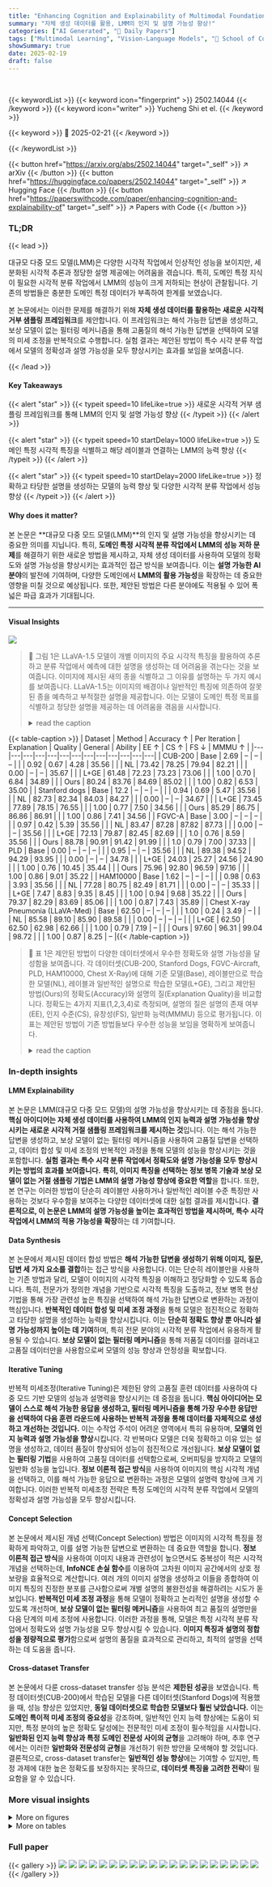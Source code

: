 ```yaml
---
title: "Enhancing Cognition and Explainability of Multimodal Foundation Models with Self-Synthesized Data"
summary: "자체 생성 데이터를 활용, LMM의 인지 및 설명 가능성 향상!"
categories: ["AI Generated", "🤗 Daily Papers"]
tags: ["Multimodal Learning", "Vision-Language Models", "🏢 School of Computing, University of Georgia",]
showSummary: true
date: 2025-02-19
draft: false
---
```


<br>

{{< keywordList >}}
{{< keyword icon="fingerprint" >}} 2502.14044 {{< /keyword >}}
{{< keyword icon="writer" >}} Yucheng Shi et el. {{< /keyword >}}
 
{{< keyword >}} 🤗 2025-02-21 {{< /keyword >}}
 
{{< /keywordList >}}

{{< button href="https://arxiv.org/abs/2502.14044" target="_self" >}}
↗ arXiv
{{< /button >}}
{{< button href="https://huggingface.co/papers/2502.14044" target="_self" >}}
↗ Hugging Face
{{< /button >}}
{{< button href="https://paperswithcode.com/paper/enhancing-cognition-and-explainability-of" target="_self" >}}
↗ Papers with Code
{{< /button >}}




### TL;DR


{{< lead >}}

대규모 다중 모드 모델(LMM)은 다양한 시각적 작업에서 인상적인 성능을 보이지만, 세분화된 시각적 추론과 정당한 설명 제공에는 어려움을 겪습니다. 특히, 도메인 특정 지식이 필요한 시각적 분류 작업에서 LMM의 성능이 크게 저하되는 현상이 관찰됩니다. 기존의 방법들은 충분한 도메인 특정 데이터가 부족하여 한계를 보였습니다.

본 논문에서는 이러한 문제를 해결하기 위해 **자체 생성 데이터를 활용하는 새로운 시각적 거부 샘플링 프레임워크**를 제안합니다. 이 프레임워크는 해석 가능한 답변을 생성하고, 보상 모델이 없는 필터링 메커니즘을 통해 고품질의 해석 가능한 답변을 선택하여 모델의 미세 조정을 반복적으로 수행합니다. 실험 결과는 제안된 방법이 특수 시각 분류 작업에서 모델의 정확성과 설명 가능성을 모두 향상시키는 효과를 보임을 보여줍니다.

{{< /lead >}}


#### Key Takeaways

{{< alert "star" >}}
{{< typeit speed=10 lifeLike=true >}} 새로운 시각적 거부 샘플링 프레임워크를 통해 LMM의 인지 및 설명 가능성 향상 {{< /typeit >}}
{{< /alert >}}

{{< alert "star" >}}
{{< typeit speed=10 startDelay=1000 lifeLike=true >}} 도메인 특정 시각적 특징을 식별하고 해당 레이블과 연결하는 LMM의 능력 향상 {{< /typeit >}}
{{< /alert >}}

{{< alert "star" >}}
{{< typeit speed=10 startDelay=2000 lifeLike=true >}} 정확하고 타당한 설명을 생성하는 모델의 능력 향상 및 다양한 시각적 분류 작업에서 성능 향상 {{< /typeit >}}
{{< /alert >}}

#### Why does it matter?
본 논문은 **대규모 다중 모드 모델(LMM)**의 인지 및 설명 가능성을 향상시키는 데 중요한 의미를 지닙니다. 특히, **도메인 특정 시각적 분류 작업에서 LMM의 성능 저하 문제**를 해결하기 위한 새로운 방법을 제시하고, 자체 생성 데이터를 사용하여 모델의 정확도와 설명 가능성을 향상시키는 효과적인 접근 방식을 보여줍니다. 이는 **설명 가능한 AI 분야**의 발전에 기여하며, 다양한 도메인에서 **LMM의 활용 가능성**을 확장하는 데 중요한 영향을 미칠 것으로 예상됩니다.  또한, 제안된 방법은 다른 분야에도 적용될 수 있어 폭넓은 파급 효과가 기대됩니다.

------
#### Visual Insights



![](https://arxiv.org/html/2502.14044/x1.png)

> 🔼 그림 1은 LLaVA-1.5 모델이 개별 이미지의 주요 시각적 특징을 활용하여 추론하고 분류 작업에서 예측에 대한 설명을 생성하는 데 어려움을 겪는다는 것을 보여줍니다.  이미지에 제시된 새의 종을 식별하고 그 이유를 설명하는 두 가지 예시를 보여줍니다.  LLaVA-1.5는 이미지의 배경이나 일반적인 특징에 의존하여 잘못된 종을 예측하고 부적절한 설명을 제공합니다. 이는 모델이 도메인 특정 목표를 식별하고 정당한 설명을 제공하는 데 어려움을 겪음을 시사합니다.
> <details>
> <summary>read the caption</summary>
> Figure 1: LLaVA-1.5 struggles to utilize key visual features in images for reasoning and explaining predictions in classification tasks.
> </details>





{{< table-caption >}}
| Dataset | Method | Accuracy ↑ | Per Iteration | Explanation | Quality | General | Ability | EE ↑ | CS ↑ | FS ↓ | MMMU ↑ |
|---|---|---|---|---|---|---|---|---|---|---|---|---|
| CUB-200 | Base | 2.69 | – | – | – |  |  | 0.92 | 0.67 | 4.28 | 35.56 |
|  | NL | 73.42 | 78.25 | 79.94 | 82.21 |  |  | 0.00 | – | – | 35.67 |
|  | L+GE | 61.48 | 72.23 | 73.23 | 73.06 |  |  | 1.00 | 0.70 | 6.84 | 34.89 |
|  | Ours | 80.24 | 83.76 | 84.69 | 85.02 |  |  | 1.00 | 0.82 | 6.53 | 35.00 |
| Stanford dogs | Base | 12.2 | – | – | – |  |  | 0.94 | 0.69 | 5.47 | 35.56 |
|  | NL | 82.73 | 82.34 | 84.03 | 84.27 |  |  | 0.00 | – | – | 34.67 |
|  | L+GE | 73.45 | 77.89 | 78.15 | 76.55 |  |  | 1.00 | 0.77 | 7.50 | 34.56 |
|  | Ours | 85.29 | 86.75 | 86.86 | 86.91 |  |  | 1.00 | 0.86 | 7.41 | 34.56 |
| FGVC-A | Base | 3.00 | – | – | – |  |  | 0.97 | 0.42 | 5.39 | 35.56 |
|  | NL | 83.47 | 87.28 | 87.82 | 87.73 |  |  | 0.00 | – | – | 35.56 |
|  | L+GE | 72.13 | 79.87 | 82.45 | 82.69 |  |  | 1.0 | 0.76 | 8.59 | 35.56 |
|  | Ours | 88.78 | 90.91 | 91.42 | 91.99 |  |  | 1.0 | 0.79 | 7.00 | 37.33 |
| PLD | Base | 0.00 | – | – | – |  |  | 0.95 | – | – | 35.56 |
|  | NL | 89.38 | 94.52 | 94.29 | 93.95 |  |  | 0.00 | – | – | 34.78 |
|  | L+GE | 24.03 | 25.27 | 24.56 | 24.90 |  |  | 1.00 | 0.76 | 10.45 | 35.44 |
|  | Ours | 75.96 | 92.80 | 96.59 | 97.16 |  |  | 1.00 | 0.86 | 9.01 | 35.22 |
| HAM10000 | Base | 1.62 | – | – | – |  |  | 0.98 | 0.63 | 3.93 | 35.56 |
|  | NL | 77.28 | 80.75 | 82.49 | 81.71 |  |  | 0.00 | – | – | 35.33 |
|  | L+GE | 7.47 | 8.83 | 9.35 | 8.45 |  |  | 1.00 | 0.94 | 9.68 | 35.22 |
|  | Ours | 79.37 | 82.29 | 83.69 | 85.06 |  |  | 1.00 | 0.87 | 7.43 | 35.89 |
| Chest X-ray Pneumonia (LLaVA-Med) | Base | 62.50 | – | – | – |  |  | 1.00 | 0.24 | 3.49 | – |
|  | NL | 85.58 | 89.10 | 85.90 | 89.58 |  |  | 0.00 | – | – | – |
|  | L+GE | 62.50 | 62.50 | 62.98 | 62.66 |  |  | 1.00 | 0.79 | 7.19 | – |
|  | Ours | 97.60 | 96.31 | 99.04 | 98.72 |  |  | 1.00 | 0.87 | 8.25 | – |{{< /table-caption >}}

> 🔼 표 1은 제안된 방법이 다양한 데이터셋에서 우수한 정확도와 설명 가능성을 달성함을 보여줍니다.  각 데이터셋(CUB-200, Stanford Dogs, FGVC-Aircraft, PLD, HAM10000, Chest X-Ray)에 대해 기준 모델(Base), 레이블만으로 학습한 모델(NL), 레이블과 일반적인 설명으로 학습한 모델(L+GE), 그리고 제안된 방법(Ours)의 정확도(Accuracy)와 설명의 질(Explanation Quality)을 비교합니다. 정확도는 4가지 지표(1,2,3,4)로 측정되며, 설명의 질은 설명의 존재 여부(EE), 인지 수준(CS), 유창성(FS), 일반화 능력(MMMU) 등으로 평가됩니다.  이 표는 제안된 방법이 기존 방법들보다 우수한 성능을 보임을 명확하게 보여줍니다.
> <details>
> <summary>read the caption</summary>
> Table 1: Our method achieves superior accuracy and explanation quality across diverse datasets.
> </details>





### In-depth insights


#### LMM Explainability
본 논문은 LMM(대규모 다중 모드 모델)의 설명 가능성을 향상시키는 데 중점을 둡니다. **핵심 아이디어는 자체 생성 데이터를 사용하여 LMM의 인지 능력과 설명 가능성을 향상시키는 새로운 시각적 거절 샘플링 프레임워크를 제시하는 것**입니다. 이는 해석 가능한 답변을 생성하고, 보상 모델이 없는 필터링 메커니즘을 사용하여 고품질 답변을 선택하고, 데이터 합성 및 미세 조정의 반복적인 과정을 통해 모델의 성능을 향상시키는 것을 포함합니다. **실험 결과는 특수 시각 분류 작업에서 정확도와 설명 가능성을 모두 향상시키는 방법의 효과를 보여줍니다.**  **특히, 이미지 특징을 선택하는 정보 병목 기술과 보상 모델이 없는 거절 샘플링 기법은 LMM의 설명 가능성 향상에 중요한 역할**을 합니다.  또한, 본 연구는 이러한 방법이 단순히 레이블만 사용하거나 일반적인 레이블 수준 특징만 사용하는 것보다 우수함을 보여주는 다양한 데이터셋에 대한 실험 결과를 제시합니다.  **결론적으로, 이 논문은 LMM의 설명 가능성을 높이는 효과적인 방법을 제시하며, 특수 시각 작업에서 LMM의 적용 가능성을 확장**하는 데 기여합니다. 

#### Data Synthesis
본 논문에서 제시된 데이터 합성 방법은 **해석 가능한 답변을 생성하기 위해 이미지, 질문, 답변 세 가지 요소를 결합**하는 접근 방식을 사용합니다. 이는 단순히 레이블만을 사용하는 기존 방법과 달리, 모델이 이미지의 시각적 특징을 이해하고 정당화할 수 있도록 돕습니다. 특히, 전문가가 정의한 개념을 기반으로 시각적 특징을 도출하고, 정보 병목 현상 기법을 통해 가장 관련성 높은 특징을 선택하여 해석 가능한 답변으로 변환하는 과정이 핵심입니다.  **반복적인 데이터 합성 및 미세 조정 과정**을 통해 모델은 점진적으로 정확하고 타당한 설명을 생성하는 능력을 향상시킵니다. 이는 **단순히 정확도 향상 뿐 아니라 설명 가능성까지 높이는 데 기여**하며, 특히 전문 분야의 시각적 분류 작업에서 유용하게 활용될 수 있습니다.  **보상 모델이 없는 필터링 메커니즘**을 통해 저품질 데이터를 걸러내고 고품질 데이터만을 사용함으로써 모델의 성능 향상과 안정성을 확보합니다.

#### Iterative Tuning
반복적 미세조정(Iterative Tuning)은 제한된 양의 고품질 훈련 데이터를 사용하여 다중 모드 기반 모델의 성능과 설명력을 향상시키는 데 중점을 둡니다. **핵심 아이디어는 모델이 스스로 해석 가능한 응답을 생성하고, 필터링 메커니즘을 통해 가장 우수한 응답만을 선택하여 다음 훈련 라운드에 사용하는 반복적 과정을 통해 데이터를 자체적으로 생성하고 개선하는 것입니다.** 이는 수작업 주석이 어려운 영역에서 특히 유용하며, **모델의 인지 능력과 설명 가능성을 향상**시킵니다.  각 반복마다 모델은 더욱 정확하고 이유 있는 설명을 생성하고, 데이터 품질이 향상되어 성능이 점진적으로 개선됩니다.  **보상 모델이 없는 필터링 기법**을 사용하여 고품질 데이터를 선택함으로써, 오버피팅을 방지하고 모델의 일반화 성능을 높입니다.  **정보 이론적 접근 방식**을 사용하여 이미지의 핵심 시각적 개념을 선택하고, 이를 해석 가능한 응답으로 변환하는 과정은 모델의 설명력 향상에 크게 기여합니다.  이러한 반복적 미세조정 전략은 특정 도메인의 시각적 분류 작업에서 모델의 정확성과 설명 가능성을 모두 향상시킵니다.

#### Concept Selection
본 논문에서 제시된 개념 선택(Concept Selection) 방법은 이미지의 시각적 특징을 정확하게 파악하고, 이를 설명 가능한 답변으로 변환하는 데 중요한 역할을 합니다. **정보 이론적 접근 방식**을 사용하여 이미지 내용과 관련성이 높으면서도 중복성이 적은 시각적 개념을 선택하는데, **InfoNCE 손실 함수**를 이용하여 고차원 이미지 공간에서의 상호 정보량을 효율적으로 계산합니다.  여러 개의 이미지 설명을 생성하고 이들을 종합하여 이미지 특징의 진정한 분포를 근사함으로써 개별 설명의 불완전성을 해결하려는 시도가 돋보입니다.  **반복적인 미세 조정 과정**을 통해 모델이 정확하고 논리적인 설명을 생성할 수 있도록 개선하며, **보상 모델이 없는 필터링 메커니즘**을 사용하여 최고 품질의 설명만을 다음 단계의 미세 조정에 사용합니다. 이러한 과정을 통해, 모델은 특정 시각적 분류 작업에서 정확도와 설명 가능성을 모두 향상시킬 수 있습니다.  **이미지 특징과 설명의 정합성을 정량적으로 평가**함으로써 설명의 품질을 효과적으로 관리하고, 최적의 설명을 선택하는 데 도움을 줍니다.

#### Cross-dataset Transfer
본 논문에서 다룬 cross-dataset transfer 성능 분석은 **제한된 성공**을 보였습니다. 특정 데이터셋(CUB-200)에서 학습된 모델을 다른 데이터셋(Stanford Dogs)에 적용했을 때, 성능 향상은 있었지만, **동일 데이터셋으로 학습한 모델보다 훨씬 낮았습니다.** 이는 **도메인 특이적 미세 조정의 중요성**을 강조하며, 일반적인 인지 능력 향상에는 도움이 되지만, 특정 분야의 높은 정확도 달성에는 전문적인 미세 조정이 필수적임을 시사합니다.  **일반화된 인지 능력 향상과 특정 도메인 전문성 사이의 균형**을 고려해야 하며, 추후 연구에서는 이러한 **일반화와 전문성의 균형**을 개선하기 위한 방안을 모색해야 할 것입니다.  결론적으로, cross-dataset transfer는 **일반적인 성능 향상**에는 기여할 수 있지만, 특정 과제에 대한 높은 정확도를 보장하지는 못하므로, **데이터셋 특징을 고려한 전략**이 필요함을 알 수 있습니다.


### More visual insights

<details>
<summary>More on figures
</summary>


![](https://arxiv.org/html/2502.14044/x2.png)

> 🔼 그림 2는 질문 Q에 대한 합성 답변의 예시를 보여줍니다. 첫 번째와 두 번째 유형의 데이터로 학습할 경우, 모델이 이미지의 세부적인 특징을 제대로 이해하지 못하고, 단순한 상관관계에만 의존하여 잘못된 예측을 하거나 지나치게 일반적인 설명을 생성하는 지름길 학습 또는 과잉 일반화 문제가 발생할 수 있음을 보여줍니다.  즉, 이미지 특징에 대한 진정한 이해 없이 단순히 레이블 또는 일반적인 특징에만 기반하여 답변을 생성하는 문제점을 시각적으로 보여주는 예시입니다.
> <details>
> <summary>read the caption</summary>
> Figure 2: Examples of synthesized answers for query Q. Training with the first two types leads to shortcut learning or overgeneralization.
> </details>



![](https://arxiv.org/html/2502.14044/x3.png)

> 🔼 이 그림은 논문의 3장 Methodology 섹션에 있는 그림 3입니다. 이 그림은 데이터 합성과 모델 미세 조정의 반복적인 접근 방식을 보여주는 프레임워크를 설명합니다. 그림에서는 먼저 기본적인 다중 모달 모델(LLaVA)을 사용하여 초기 데이터를 합성하고, 이를 사용하여 모델을 미세 조정합니다. 미세 조정 후에는 보상 모델이 없는 필터링 메커니즘을 적용하여 고품질의 해석 가능한 답변을 선택하고 다음 미세 조정 라운드에 사용합니다. 이러한 데이터 합성과 미세 조정의 반복적인 프로세스를 통해 모델의 정확성과 설명 가능성을 향상시킵니다.  단계별로 살펴보면, 먼저 이미지와 레이블을 사용하여 이미지 수준의 시각적 개념을 선택하고, 이를 바탕으로 해석 가능한 답변을 생성합니다. 그런 다음, 보상 모델이 없는 필터링 메커니즘을 사용하여 고품질의 답변을 선택하고 다음 미세 조정 라운드에 사용합니다. 이 과정을 반복하여 모델의 정확성과 설명 가능성을 향상시키는 것이 핵심입니다.
> <details>
> <summary>read the caption</summary>
> Figure 3: Our framework: An iterative approach of data synthesis and model fine-tuning.
> </details>



![](https://arxiv.org/html/2502.14044/x4.png)

> 🔼 그림 4는 본 논문에서 제안하는 방법을 사용하여 생성된 답변들이 세부적인 시각적 설명을 포함하고 있음을 보여줍니다. 각각의 이미지에 대해 모델이 생성한 답변은 해당 이미지의 특징적인 시각적 요소들을 자세하게 설명하며, 이를 통해 모델의 추론 과정을 명확하게 이해할 수 있도록 돕습니다.  다양한 종류의 이미지들(새, 개, 비행기 등)에 대한 답변들이 포함되어 있으며, 각각의 답변은 해당 객체의 특징적인 시각적 요소를 언급하여 답변의 정확성과 신뢰성을 높입니다.
> <details>
> <summary>read the caption</summary>
> Figure 4: Our generated answers contain detailed visual explanations.
> </details>



![](https://arxiv.org/html/2502.14044/x5.png)

> 🔼 그림 5는 제안된 방법이 GPT-40을 사용하는 방법에 비해 개념 선택 정확도가 우수함을 보여줍니다.  이 그래프는 이미지당 설명 개수가 증가함에 따라 제안된 방법의 정밀도가 어떻게 향상되는지를 보여줍니다.  GPT-40을 사용하는 기준 방법과 비교하여 제안된 방법의 성능 우수성을 시각적으로 명확하게 제시합니다.  다양한 설명 개수에 따른 정밀도의 변화를 통해 제안된 방법의 효율성과 안정성을 평가할 수 있습니다.
> <details>
> <summary>read the caption</summary>
> Figure 5: Our method demonstrates superior precision in concept selection compared to applying GPT-4o.
> </details>



![](https://arxiv.org/html/2502.14044/x6.png)

> 🔼 그림 6은 같은 레이블을 가진 객체들에 대해 서로 다른 이미지 수준의 시각적 개념들을 보여줍니다.  즉, 같은 종류의 동물이나 식물이라도 이미지마다 다양한 시각적 특징들이 나타날 수 있음을 보여주는 예시입니다. 예를 들어, 같은 품종의 강아지 사진이라도 이미지에 따라 강조되는 시각적 특징 (털 색깔, 귀 모양, 얼굴 표정 등)이 다를 수 있습니다. 이는 모델이 이미지의 다양한 측면을 포착하고, 단순한 레이블 분류를 넘어 이미지의 세부적인 시각적 특징을 이해해야 함을 시사합니다. 따라서 이 그림은 본 논문에서 제시하는 방법론의 중요성을 강조하는 역할을 합니다. 즉, 모델이 이미지의 다양한 시각적 특징들을 잘 이해해야 정확하고 설명 가능한 예측을 할 수 있음을 보여줍니다.
> <details>
> <summary>read the caption</summary>
> Figure 6: Different image-level visual concepts for objects with the same label.
> </details>



![](https://arxiv.org/html/2502.14044/x7.png)

> 🔼 그림 7은 서로 다른 데이터셋에 대한 히트맵 시각화를 보여줍니다. 각 그룹은 원본 이미지, NL 모델의 히트맵, 그리고 제안된 방법의 히트맵 세 가지 이미지로 구성됩니다. 이는 각 모델이 이미지의 어떤 부분에 주목하여 예측을 내리는지 시각적으로 비교 분석하기 위함입니다. 히트맵은 밝은 색상으로 나타낼수록 해당 영역이 예측에 더 큰 영향을 미쳤음을 나타냅니다.
> <details>
> <summary>read the caption</summary>
> Figure 7:  Visualization of heatmaps for different datasets. From left to right in each triplet: Original Image, Heatmap of NL model, Heatmap of Ours.
> </details>



</details>




<details>
<summary>More on tables
</summary>


{{< table-caption >}}
| Accuracy ↑ |
|---|---| 
| Per Iteration |{{< /table-caption >}}
> 🔼 표 2는 제안된 방법으로 미세 조정된 대규모 다중 모드 모델(LMM)이 사용자의 신뢰도를 높이는 검증 가능한 세부 정보를 제공함을 보여줍니다.  표에는 사용자 질문과 모델의 응답이 포함되어 있으며, 모델이 이미지의 시각적 특징을 사용하여 정확하고 설명 가능한 답변을 생성하는 능력을 보여줍니다. 각 예시는 모델이 어떻게 이미지의 세부 사항을 파악하고 이를 사용하여 답변을 뒷받침하는지 보여주는 구체적인 시각적 설명과 함께 제공됩니다.
> <details>
> <summary>read the caption</summary>
> Table 2: LMMs fine-tuned with our method provide verifiable details, enhancing user trust.
> </details>

{{< table-caption >}}
| Explanation | Quality |
|---|---|{{< /table-caption >}}
> 🔼 이 표는 CUB-200 데이터셋에서 새 이미지 분석을 위한 세 가지 프롬프트를 보여줍니다. 각 프롬프트는 이미지에서 새의 외형을 설명하는 데 중점을 두고 있으며, 배경이나 다른 요소는 언급하지 않습니다. 세 가지 프롬프트는 모두 유사하지만, 표현 방식에 미묘한 차이가 있어 모델이 다양한 관점에서 이미지를 분석하도록 유도합니다.
> <details>
> <summary>read the caption</summary>
> Table 3: Prompts for bird image analysis in CUB-200 dataset
> </details>

{{< table-caption >}}
| General | Ability |
|---|---|{{< /table-caption >}}
> 🔼 이 표는 논문의 3.2절 'Step 1: IMAGE-LEVEL VISUAL CONCEPT SELECTION'에서 사용된, 다양한 데이터셋에 대한 응답 재작성 프롬프트를 보여줍니다.  각 데이터셋 (CUB-200, Stanford Dogs, HAM10000, PLD, Chest X-ray)에 대해, 이미지의 시각적 특징을 설명하는 프롬프트와 질문을 생성하는 프롬프트를 제공하여, 모델이 이미지의 내용을 이해하고 설명하는 응답을 생성하도록 유도합니다.  이를 통해 생성된 응답의 질과 해석성을 높이는 것을 목표로 합니다.
> <details>
> <summary>read the caption</summary>
> Table 4: Answer rewrite prompts for different datasets.
> </details>

{{< table-caption >}}
| Image | Conversation |
|---|---| 
| https://arxiv.org/html/2502.14044/x8.jpg | User: What is the name of this leaf disease? Can you give me your reason?<br>LMM: The name of this leaf disease is **Bell Pepper Leaf with Bacterial Spot Disease**. The reason for this name is that the leaf has _brown or black necrotic spots_, which are characteristic of bacterial infections. These spots can coalesce, forming _larger necrotic areas_, and the leaf may exhibit _chlorosis or yellowing_ of surrounding leaf tissue. The spots are often located on _the underside of the leaf_, and the leaf may become _crinkled or deformed_ near affected areas. |
| https://arxiv.org/html/2502.14044/extracted/6217851/Figures/case_2.jpg | User: OK then, what chemical should I use to treat this disease?<br>LMM: It is recommended to use a **copper-based fungicide** to treat this disease.<br>User: Identify this bird. What features led to your conclusion?<br>LMM: The bird is a **male Northern Cardinal** with a _bright red plumage_ on its head, throat, and chest. The presence of _a crest on its head_ and a _black ”mask” around its eyes_ further supports the identification of this bird.<br>User: Where can I find this bird?<br>LMM: You can find this bird in **the United States**, specifically in the **eastern and central parts** of the country. The Northern Cardinal is a common resident bird in areas with dense woodlands, shrubs, and gardens.|{{< /table-caption >}}
> 🔼 표 5는 일반적인 이미지 데이터셋에 대해 이미지 특징을 기반으로 질문에 답하는 프롬프트를 보여줍니다.  이 표는 모델이 이미지의 시각적 특징을 사용하여 질문에 답할 수 있도록  구체적인 지시 사항을 제공하는 다양한 프롬프트를 제시합니다.  각 프롬프트는 이미지 특징을 묘사하고, 해당 이미지 특징에 근거한 응답을 생성하도록 모델을 안내합니다. 이를 통해, 모델은 단순히 레이블을 출력하는 대신, 이미지 내용을 이해하고 설명하는 능력을 평가할 수 있습니다.
> <details>
> <summary>read the caption</summary>
> Table 5: Prompt for answering questions based on image characteristics for general image datasets.
> </details>

{{< table-caption >}}
| Dataset Name | Test / Training Cases | Label Categories | Running Time Per Iter |
|---|---|---|---| 
| CUB-200-2011 | 5,794 / 5,994 | 200 | 143 minutes |
| FGVC-Aircraft | 3,333 / 6,667 | 100 | 171 minutes |
| Stanford Dogs | 8,580 / 12,000 | 120 | 310 minutes |
| Chest X-ray images | 624 / 5,216 | 2 | 113 minutes |
| HAM1000 | 5,008 / 5,007 | 7 | 107 minutes |
| PLD | 47,523 / 5,279 | 37 | 109 minutes |{{< /table-caption >}}
> 🔼 표 6은 모델이 생성한 답변의 설명 존재 여부(EE)와 인지 점수(CS)를 평가하기 위한 프롬프트들을 보여줍니다. EE 프롬프트는 답변에 유효한 설명이 포함되어 있는지 여부를 평가하고, CS 프롬프트는 제공된 개념들과 설명의 일관성 및 논리적 정합성을 평가합니다.  두 프롬프트 모두 정확하고 신뢰할 수 있는 평가를 위해 설계되었으며, 모델의 설명 능력을 객관적으로 평가하는 데 사용됩니다.
> <details>
> <summary>read the caption</summary>
> Table 6: Prompts for Explanation Existence (EE) and Cognition Score (CS).
> </details>

{{< table-caption >}}
| Image | User | LMM |
|---|---|---|
| [https://arxiv.org/html/2502.14044/image2.png](https://arxiv.org/html/2502.14044/image2.png) | Based on the visual content, what is the specific name of this bird? Provide an explanation. | The specific name of this bird is the Yellow breasted Chat. This bird is known for its bright yellow throat and chest, olive-green back, wings, and tail, and short, rounded wings. It is a small bird that is commonly found in the Americas, particularly in the United States and Canada. |
| [https://arxiv.org/html/2502.14044/image3.png](https://arxiv.org/html/2502.14044/image3.png) | Based on the visual content, what is the specific name of this bird? Provide an explanation. | The specific name of this bird is the Blue Grosbeak. The Blue Grosbeak is a small, colorful bird with a deep blue overall plumage in males and a brown overall coloration with subtle blue tinges and faint streaking in females. The bird has a slightly glossy sheen to its blue feathers and is known for its melodious songs. |
| [https://arxiv.org/html/2502.14044/image4.png](https://arxiv.org/html/2502.14044/image4.png) | Based on the visual content, what is the specific name of this bird? Provide an explanation. | The specific name of this bird is the Orchard Oriole. The bird has a black head, back, throat, and upper chest, with a rich chestnut-brown underparts. It has a black tail and a black throat patch developing. The bird’s wings are black with white wing bars, and it has a black bill. The Orchard Oriole is a small bird with a distinctive appearance, and it is known for its melodious songs. |
| [https://arxiv.org/html/2502.14044/image5.png](https://arxiv.org/html/2502.14044/image5.png) | Based on the visual content, what is the specific name of this bird? Provide an explanation. | The specific name of this bird is the Black throated Sparrow. This bird is known for its distinctive black throat patch and white stripe below its eyes. It is a small bird with a brown and white coloration, and it is often seen perched on branches or low vegetation.  |
| [https://arxiv.org/html/2502.14044/image6.png](https://arxiv.org/html/2502.14044/image6.png) | Based on the visual content, what is the specific name of this bird? Provide an explanation. | The specific name of this bird is the Henslow Sparrow. This bird is known for its olive-colored head, short, pointed bill, and pale eye-ring. It is a small bird with a brown and white coloration, and it is often seen flitting low in dense grassy habitats. |{{< /table-caption >}}
> 🔼 표 7은 개념 추출을 위한 프롬프트들을 보여줍니다.  더 자세히 설명하자면, 각 클래스 레이블에 일반적으로 연관된 시각적 특징들을 추출하기 위해 GPT-40에게 제시된 프롬프트들의 예시입니다.  이를 통해, 이미지에서 특정 클래스에 해당하는 중요한 시각적 특징들을 효과적으로 식별하는 데 도움이 됩니다.  예시로는 색상 패턴, 모양, 독특한 표식 등을 언급하는 프롬프트가 포함되어 있습니다.
> <details>
> <summary>read the caption</summary>
> Table 7: Prompts for Concept Extraction.
> </details>

{{< table-caption >}}
| ![dog1](https://arxiv.org/html/2502.14044/dog1.png) | Concepts: | "Powerful, thick neck" |
|---|---|---|
|  |  | "Broad and strong back" |
|  |  | "Large and muscular build" |
|  |  | "Well-sprung ribs" |
| ![dog2](https://arxiv.org/html/2502.14044/dog2.png) | Concepts: | "Pure white or cream-colored fur" |
|---|---|---|
|  |  | "Well-feathered tail that blends with the body fur" |
|  |  | "Strong, straight legs" |
|  |  | "Broad head with a slightly rounded skull" |
| ![dog3](https://arxiv.org/html/2502.14044/dog3.png) | Concepts: | "Straight, arched tail that rests on the back" |
|---|---|---|
|  |  | "Broad, flat skull" |
|  |  | "Thick double coat, either rough or smooth" |
| ![dog4](https://arxiv.org/html/2502.14044/dog4.png) | Concepts: | "Deep-set, almond-shaped eyes" |
|---|---|---|
|  |  | "Erect, triangular ears" |
|  |  | "Thick ruff of fur around the neck" |
|  |  | "Thick double coat, either rough or smooth" |
| ![dog5](https://arxiv.org/html/2502.14044/dog5.png) | Concepts: | "Ears: Large, bat-like ears that stand erect and move attentively." |
|---|---|---|
|  |  | "Distinctive facial features: Elongated muzzle with a moderate stop and expressive eyes." |
|  |  | "Whiskers: Short or absent due to the lack of hair follicles around the muzzle area." |{{< /table-caption >}}
> 🔼 표 8은 논문에서 사용된 데이터셋들의 요약 정보를 보여줍니다.  각 데이터셋의 이름, 테스트/훈련 데이터 수, 레이블 카테고리 수, 그리고 각 반복당 실행 시간이 포함되어 있습니다.  CUB-200, FGVC-Aircraft, Stanford Dogs, Chest X-Ray, HAM1000, 그리고 PLD 데이터셋이 포함되어 있으며, 각 데이터셋의 크기와 레이블의 수가 다름을 보여줍니다. 이 정보는 데이터셋의 규모와 특징을 이해하는 데 도움이 되며, 실험 결과를 해석하는 데 중요한 맥락을 제공합니다.
> <details>
> <summary>read the caption</summary>
> Table 8: Summary of Selected Datasets
> </details>

{{< table-caption >}}
| Model | MMStar | SEED-Bench-2 Plus | MMBench | MME (Cognition) | Overall Improvement |
|---|---|---|---|---|---| 
| LLaVA-1.5 (Base) | 34.46 | 41.81 | 63.05 | 334.28 | – |
| Trained on CUB-200 | 33.40 | 41.78 | 63.14 | 355.00 | 3.2%↑ |
| Trained on Stanford Dogs | 34.93 | 40.97 | 63.06 | 365.71 | 8.3%↑ |
| Trained on FGVC-Aircraft | 35.14 | 40.14 | 63.23 | 348.57 | 2.1%↑ |
| Trained on PLD | 35.30 | 40.89 | 63.14 | 337.14 | 1.1%↑ |
| Trained on HAM10000 | 34.46 | 41.11 | 64.08 | 378.21 | 12.9%↑ |{{< /table-caption >}}
> 🔼 표 9는 모델이 생성한 답변의 예시들을 보여줍니다. 각 예시는 사용자의 질문과 모델이 생성한 답변(이미지에 대한 설명 포함)으로 구성됩니다. 이를 통해 모델이 생성한 답변의 품질과 설명의 적절성을 직관적으로 확인할 수 있습니다.  각 예시는 다양한 종류의 이미지(새, 비행기 등)를 포함하며, 모델이 이미지의 시각적 특징을 얼마나 잘 파악하고 설명하는지 보여주는 대표적인 사례들입니다.
> <details>
> <summary>read the caption</summary>
> Table 9: Generated Answer Examples.
> </details>

{{< table-caption >}}
| Dataset | Method | Accuracy (Iter 1) | Accuracy (Iter 2) | Accuracy (Iter 3) | Accuracy (Iter 4) | CS Score |
|---|---|---|---|---|---|---|
| CUB-200 | w/o Filtering | 68.90 | 70.11 | 70.85 | 70.45 | 0.71 |
|  | Ours | 80.24 | 83.76 | 84.69 | 85.02 | 0.82 |
| FGVC-Aircraft | w/o Filtering | 76.36 | 76.60 | 77.11 | 76.78 | 0.72 |
|  | Ours | 88.78 | 90.91 | 91.42 | 91.99 | 0.79 |
| Stanford Dogs | w/o Filtering | 76.60 | 78.53 | 78.61 | 78.26 | 0.74 |
|  | Ours | 85.29 | 86.75 | 86.86 | 86.91 | 0.86 |
| PLD | w/o Filtering | 61.19 | 63.74 | 62.32 | 62.59 | 0.66 |
|  | Ours | 75.96 | 92.80 | 96.59 | 97.16 | 0.86 |
| HAM10000 | w/o Filtering | 71.79 | 72.10 | 72.34 | 72.29 | 0.75 |
|  | Ours | 79.37 | 82.29 | 83.69 | 85.06 | 0.87 |{{< /table-caption >}}
> 🔼 표 10은 다양한 이미지 데이터셋에서 사용된 개념 선택의 예시를 보여줍니다. 각 이미지에 대해 전문가가 정의한 시각적 개념들의 하위 집합이 선택되어, 이미지와 레이블 사이의 연결을 설명하는 데 사용됩니다.  이 표는 본 논문의 개념 선택 방법의 품질과 유용성을 보여주는 데 도움이 됩니다. 각 이미지에 대한 선택된 개념들은 해당 이미지의 주요 시각적 특징을 잘 반영하고 있습니다.
> <details>
> <summary>read the caption</summary>
> Table 10: Selected Concepts Examples.
> </details>

{{< table-caption >}}
| Text Encoder | Concept Selection Accuracy (%) |
|---|---| 
| E5 | 72.9 |
| BERT-Large | 71.4 |
| BERT-Base | 69.7 |{{< /table-caption >}}
> 🔼 표 11은 다양한 벤치마크에서 평가된 일반적인 능력을 보여줍니다. 결과는 미세 조정된 모델이 기본 LLaVA-1.5 모델에 비해 전반적인 성능 향상을 달성했을 뿐만 아니라 일반적인 능력도 유지했음을 보여줍니다.  각 벤치마크의 점수를 비교하여 미세 조정이 모델 성능에 미치는 영향을 자세히 살펴볼 수 있습니다.
> <details>
> <summary>read the caption</summary>
> Table 11: General ability evaluation across additional benchmarks. The results demonstrate that our fine-tuned models not only retain their general abilities but also achieve overall improvements compared to the base LLaVA-1.5 model.
> </details>

{{< table-caption >}}
| Training Dataset | Evaluation Dataset | Accuracy (%) |
|---|---|---|
| None | Stanford Dogs | 12.20 |
| CUB-200 | Stanford Dogs | 16.60 |
| Stanford Dogs | Stanford Dogs | 86.91 |{{< /table-caption >}}
> 🔼 표 12는 필터링 없이 기준 모델을 사용했을 때와 제안된 방법을 사용했을 때의 정확도와 인식 점수(CS)를 반복별로 비교한 것입니다.  각 반복에서 필터링 없이 얻은 결과와 제안된 방법을 사용하여 얻은 결과를 비교하여 필터링 전략의 효과를 보여줍니다.
> <details>
> <summary>read the caption</summary>
> Table 12: Comparison of accuracy and cognition scores (CS) for the baseline without filtering and our proposed method across iterations.
> </details>

{{< table-caption >}}
| Dataset | CS Value (Iter 1) | CS Value (Iter 2) | CS Value (Iter 3) | CS Value (Iter 4) | CS Improvement |
|---|---|---|---|---|---| 
| CUB-200 | 0.77 | 0.76 | 0.78 | 0.82 | 6.5%↑ |
| Stanford Dogs | 0.82 | 0.84 | 0.83 | 0.86 | 4.9%↑ |
| FGVC-Aircraft | 0.78 | 0.78 | 0.78 | 0.79 | 1.3%↑ |
| PLD | 0.84 | 0.85 | 0.85 | 0.86 | 2.4%↑ |
| HAM10000 | 0.77 | 0.84 | 0.83 | 0.87 | 13.0%↑ |
| Chest X-ray | 0.67 | 0.80 | 0.81 | 0.87 | 29.9%↑ |{{< /table-caption >}}
> 🔼 본 표는 다양한 Text Encoder를 사용하여 개념 선택 정확도를 비교 분석한 결과를 보여줍니다.  세 가지 Text Encoder (E5, BERT-Large, BERT-Base)를 사용하여 이미지의 핵심 시각적 특징을 나타내는 개념을 얼마나 정확하게 선택하는지 평가했습니다.  결과적으로 E5 모델이 가장 높은 정확도를 보였으며, 이는 더욱 강력한 Text Encoder를 사용하면 개념 선택의 질이 향상되고 최종 결과물의 정확성이 높아짐을 시사합니다.
> <details>
> <summary>read the caption</summary>
> Table 13: Concept selection accuracy using different text encoders.
> </details>

</details>




### Full paper

{{< gallery >}}
<img src="paper_images/1.png" class="grid-w50 md:grid-w33 xl:grid-w25" />
<img src="paper_images/2.png" class="grid-w50 md:grid-w33 xl:grid-w25" />
<img src="paper_images/3.png" class="grid-w50 md:grid-w33 xl:grid-w25" />
<img src="paper_images/4.png" class="grid-w50 md:grid-w33 xl:grid-w25" />
<img src="paper_images/5.png" class="grid-w50 md:grid-w33 xl:grid-w25" />
<img src="paper_images/6.png" class="grid-w50 md:grid-w33 xl:grid-w25" />
<img src="paper_images/7.png" class="grid-w50 md:grid-w33 xl:grid-w25" />
<img src="paper_images/8.png" class="grid-w50 md:grid-w33 xl:grid-w25" />
<img src="paper_images/9.png" class="grid-w50 md:grid-w33 xl:grid-w25" />
<img src="paper_images/10.png" class="grid-w50 md:grid-w33 xl:grid-w25" />
<img src="paper_images/11.png" class="grid-w50 md:grid-w33 xl:grid-w25" />
<img src="paper_images/12.png" class="grid-w50 md:grid-w33 xl:grid-w25" />
<img src="paper_images/13.png" class="grid-w50 md:grid-w33 xl:grid-w25" />
<img src="paper_images/14.png" class="grid-w50 md:grid-w33 xl:grid-w25" />
<img src="paper_images/15.png" class="grid-w50 md:grid-w33 xl:grid-w25" />
<img src="paper_images/16.png" class="grid-w50 md:grid-w33 xl:grid-w25" />
<img src="paper_images/17.png" class="grid-w50 md:grid-w33 xl:grid-w25" />
<img src="paper_images/18.png" class="grid-w50 md:grid-w33 xl:grid-w25" />
<img src="paper_images/19.png" class="grid-w50 md:grid-w33 xl:grid-w25" />
<img src="paper_images/20.png" class="grid-w50 md:grid-w33 xl:grid-w25" />
{{< /gallery >}}